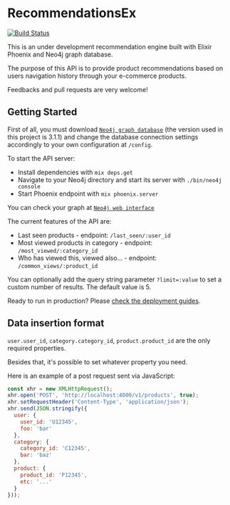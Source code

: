 # RecommendationsEx
[![Build Status](https://travis-ci.org/victorspringer/recommendationsEx.svg?branch=master)](https://travis-ci.org/victorspringer/recommendationsEx)

This is an under development recommendation engine built with Elixir Phoenix and Neo4j graph database.

The purpose of this API is to provide product recommendations based on users navigation history through your e-commerce products.

Feedbacks and pull requests are very welcome!

## Getting Started

First of all, you must download [`Neo4j graph database`](https://neo4j.com/download) (the version used in this project is 3.1.1) and change the database connection settings accordingly to your own configuration at `/config`.

To start the API server:

  * Install dependencies with `mix deps.get`
  * Navigate to your Neo4j directory and start its server with `./bin/neo4j console`
  * Start Phoenix endpoint with `mix phoenix.server`

You can check your graph at [`Neo4j web interface`](http://localhost:7474)

The current features of the API are:

  * Last seen products - endpoint: `/last_seen/:user_id`
  * Most viewed products in category - endpoint: `/most_viewed/:category_id`
  * Who has viewed this, viewed also... - endpoint: `/common_views/:product_id`

You can optionally add the query string parameter `?limit=:value` to set a custom number of results. The default value is 5.

Ready to run in production? Please [check the deployment guides](http://www.phoenixframework.org/docs/deployment).

## Data insertion format

`user.user_id`, `category.category_id`, `product.product_id` are the only required properties.

Besides that, it's possible to set whatever property you need.

Here is an example of a post request sent via JavaScript:

```javascript
const xhr = new XMLHttpRequest();
xhr.open('POST', 'http://localhost:4000/v1/products', true);
xhr.setRequestHeader('Content-Type', 'application/json');
xhr.send(JSON.stringify({
  user: {
    user_id: 'U12345',
    foo: 'bar'
  },
  category: {
    category_id: 'C12345',
    bar: 'baz'
  },
  product: {
    product_id: 'P12345',
    etc: '...'
  }
}));
```
